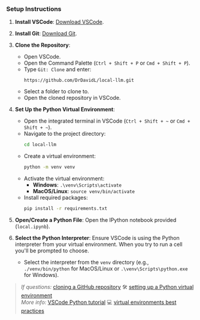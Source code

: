 ### Setup Instructions


1. **Install VSCode**: [Download VSCode](https://code.visualstudio.com/).
2. **Install Git**: [Download Git](https://git-scm.com/downloads).
3. **Clone the Repository**:
   - Open VSCode.
   - Open the Command Palette (`Ctrl + Shift + P` or `Cmd + Shift + P`).
   - Type `Git: Clone` and enter:
     ```plaintext
     https://github.com/DrDavidL/local-llm.git
     ```
   - Select a folder to clone to.
   - Open the cloned repository in VSCode.
4. **Set Up the Python Virtual Environment**:
   - Open the integrated terminal in VSCode (`Ctrl + Shift + ~` or `Cmd + Shift + ~`).
   - Navigate to the project directory:
     ```sh
     cd local-llm
     ```
   - Create a virtual environment:
     ```sh
     python -m venv venv
     ```
   - Activate the virtual environment:
     - **Windows**: `.\venv\Scripts\activate`
     - **MacOS/Linux**: `source venv/bin/activate`
   - Install required packages:
     ```sh
     pip install -r requirements.txt
     ```

5. **Open/Create a Python File**:
    Open the IPython notebook provided (`local.ipynb`).

7. **Select the Python Interpreter**:
    Ensure VSCode is using the Python interpreter from your virtual environment. When you try to run a cell you'll be prompted to choose. 
    - Select the interpreter from the `venv` directory (e.g., `./venv/bin/python` for MacOS/Linux or `.\venv\Scripts\python.exe` for Windows).


> _If questions:_ [cloning a GitHub repository](https://www.google.com/search?q=cloning+a+GitHub+repository) 🛠 [setting up a Python virtual environment](https://www.google.com/search?q=setting+up+a+Python+virtual+environment)  
> _More info:_ [VSCode Python tutorial](https://www.google.com/search?q=VSCode+Python+tutorial) 💻 [virtual environments best practices](https://www.google.com/search?q=virtual+environments+best+practices)